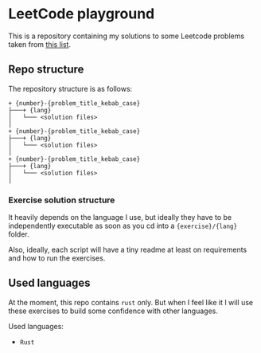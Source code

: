 # LeetCode playground

This is a repository containing my solutions to some Leetcode problems taken from [this list](https://leetcode.com/studyplan/top-interview-150/).

## Repo structure

The repository structure is as follows:
```
+ {number}-{problem_title_kebab_case}
├───+ {lang}
│   └─── <solution files>
│
+ {number}-{problem_title_kebab_case}
├───+ {lang}
│   └─── <solution files>
│
+ {number}-{problem_title_kebab_case}
├───+ {lang}
│   └─── <solution files>
│
```

### Exercise solution structure

It heavily depends on the language I use, but ideally they have to be independently executable as soon as you cd into a `{exercise}/{lang}` folder.

Also, ideally, each script will have a tiny readme at least on requirements and how to run the exercises.

## Used languages

At the moment, this repo contains `rust` only. But when I feel like it I will use these exercises to build some confidence with other languages.

Used languages:
- `Rust`
